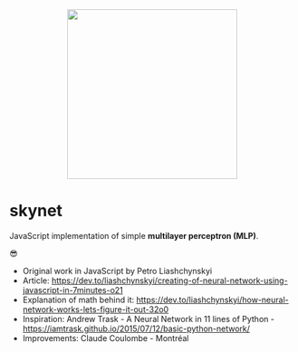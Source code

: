 <div align="center">
  <img src="https://miro.medium.com/max/3840/1*fSp3LOg8N8YN-eiIOFJ9pA.jpeg" width="300px">
</div> 

# skynet
JavaScript implementation of simple **multilayer perceptron (MLP)**. 

:sunglasses:

* Original work in JavaScript by Petro Liashchynskyi
* Article: https://dev.to/liashchynskyi/creating-of-neural-network-using-javascript-in-7minutes-o21
* Explanation of math behind it: https://dev.to/liashchynskyi/how-neural-network-works-lets-figure-it-out-32o0
* Inspiration: Andrew Trask - A Neural Network in 11 lines of Python - https://iamtrask.github.io/2015/07/12/basic-python-network/
* Improvements: Claude Coulombe - Montréal
